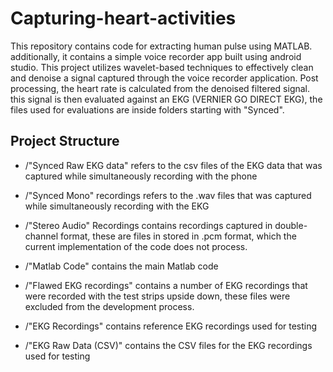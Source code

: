 # Capturing-heart-activities
This repository contains code for extracting human pulse using MATLAB. additionally, it contains a simple voice recorder app built using android studio. This project utilizes wavelet-based techniques to effectively clean and denoise a signal captured through the voice recorder application. Post processing, the heart rate is calculated from the denoised filtered signal. this signal is then evaluated against an EKG (VERNIER GO DIRECT EKG), the files used for evaluations are inside folders starting with "Synced".

## Project Structure
- /"Synced Raw EKG data" refers to the csv files of the EKG data that was captured while simultaneously recording with the phone

- /"Synced Mono" recordings refers to the .wav files that was captured while simultaneously recording with the EKG

- /"Stereo Audio" Recordings contains recordings captured in double-channel format, these are files in stored in .pcm format, which the current implementation of the code does not process. 

- /"Matlab Code" contains the main Matlab code

- /"Flawed EKG recordings" contains a number of EKG recordings that were recorded with the test strips upside down, these files were excluded from the development process.

- /"EKG Recordings" contains reference EKG recordings used for testing 

- /"EKG Raw Data (CSV)" contains the CSV files for the EKG recordings used for testing
